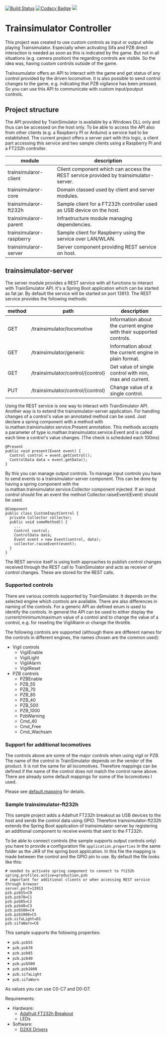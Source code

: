 [![Build Status](https://travis-ci.org/reallyinsane/trainsimulator-controller.svg?branch=master)](https://travis-ci.org/reallyinsane/trainsimulator-controller)
[![Codacy Badge](https://api.codacy.com/project/badge/Grade/6b11f46bd5f34e3ba4c91e96b7ccf99c)](https://www.codacy.com/app/reallyinsane/trainsimulator-controller?utm_source=github.com&amp;utm_medium=referral&amp;utm_content=reallyinsane/trainsimulator-controller&amp;utm_campaign=Badge_Grade)
<a href="https://opensource.org/licenses/Apache-2.0"><img src="https://img.shields.io/badge/license-apache2-blue.svg"></a>

# Trainsimulator Controller

This project was created to use custom controls as input or output while playing Trainsimulator. Especially when activating Sifa and PZB direct interaction is needed as soon as this is indicated by the game. But not in all situations (e.g. camera position) the regarding controls are visible.  So the idea was, having custom controls outside of the game.
 
 Trainsumulator offers an API to interact with the game and get status of any control provided by the driven locomotive. It is also possible to send control changes to the game, e.g. indicating that PZB vigilance has been pressed. So you can use this API to communicate with custom input/poutput controls.
 
## Project structure

The API provided by TrainSimulator is available by a Windows DLL only and thus can be accessed on the host only. To be able to access the API also from other clients (e.g. a Raspberry PI or Arduino) a service had to be established. The current project offers a server part with this logic, a client part accessing this service and two sample clients using a Raspberry PI and a FT232h controller.

|module|description|
|---|----|
|trainsimularor-client | Client component which can access the REST service provided by trainsimulator-server. |
|trainsimularor-core | Domain classed used by client and server modules. |
|trainsimularor-ft232h | Sample client for a FT232h controller used as USB device on the host. |
|trainsimularor-parent | Infrastructure module managing dependencies. |
|trainsimularor-raspberry | Sample client for Raspberry using the service over LAN/WLAN.  |
|trainsimularor-server | Server component providing REST service on host. |

## trainsimulator-server

The server module provides a REST service with all functions to interact with TrainSimulator API. It's a Spring Boot application which can be started as fat jar. By default the service will be started 
on port 13913. The REST service provides the following methods:

|method|path|description|
|------|----|-----------|
|GET   |/trainsimulator/locomotive| Information about the current engine with their supported controls.|
|GET   |/trainsimulator/generic| Information about the current engine in plain format.|
|GET   |/trainsimulator/control/{control}| Get value of single control with min, max and current.|
|PUT   |/trainsimulator/control/{control}| Change value of a single control.|

Using the REST service is one way to interact with TrainSimulator API. Another way is to extend the trainsimulator-server application. For handling changes of a control's value an 
annotated method can be used. Just declare a spring component with a method with io.mathan.trainsimulator.service.Present annotation. This methods accepts a parameter of type
io.mathan.trainsimulator.service.Event and is called each time a control's value changes. (The check is scheduled each 100ms) 

```
@Present
public void present(Event event) {
  Control control = event.getControl();
  ControlData data = event.getData();
}
```
By this you can manage output controls. To manage input controls you have to send events to a trainsimulator-server component. This can be done by having a spring component with the io.mathan.trainsimulator.service.Collector component injected. If an input control should fire an event the method Collector.raiseEvent(Event) should be used.

```
@Component
public class CustomInputControl {
  private Collector collector;
  public void someMethod() {
    ...
    Control control;
    ControlData data;
    Event event = new Event(control, data);
    collector.raiseEvent(event);
  }
}
``` 

The REST service itself is using both approaches to publish control changes received through the REST call to TrainSimulator and acts as receiver of control changes. These are stored for the REST 
calls.

### Supported controls

There are various controls supported by TrainSimulator. It depends on the selected engine which controls are available. There are also differences in naming of the controls. For a generic API an defined enum is used to identify the controls.
 In general the API can be used to either display the current/minimum/maximum value of a control and to change the value of a control, e.g. for reseting the VigilAlarm or change the throttle.

The following controls are supported (although there are different names for the controls in different engines, the names chosen are the common used):

- Vigil controls
    - VigilEnable
    - VigilLight
    - VigilAlarm
    - VigilReset
- PZB controls
    - PZBEnable
    - PZB_55
    - PZB_70
    - PZB_85
    - PZB_40
    - PZB_500
    - PZB_1000
    - PzbWarning
    - Cmd_40
    - Cmd_Free
    - Cmd_Wachsam   

### Support for additional locomotives 

The controls above are some of the major controls when using vigil or PZB. The name of the control in TrainSimulator depends on the vendor of the product. It is not the same for all locomotives.
Therefore mappings can be defined if the name of the control does not match the control name above. There are already some default mappings for some of the locomotives I used.

Please see [default.mapping](./trainsimulator-server/src/main/resources/default.mapping) for details.

### Sample trainsimulator-ft232h

This sample project adds a Adafruit FT232h breakout as USB devices to the host and sends the control data using GPIO. Therefore trainsimulator-ft232h extends the Spring Boot application of
trainsimulator-server by registering an additional component to receive events that sent to the FT232h. 

To be able to connect controls (the sample supports output controls only) you have to provide a configuration file `application.properties` in the same folder as the JAR of the spring boot application. 
In this file the mapping is made between the control and the GPIO pin to use. By default the file looks like this:

```
# needed to activate spring component to connect to ft232h
spring.profiles.active=production,pzb
# important for additional clients or when accessing REST service through browser
server.port=13913
pzb.pzb55=C0
pzb.pzb70=C1
pzb.pzb85=C2
pzb.pzb40=C3
pzb.pzb500=C4
pzb.pzb1000=C5
pzb.sifaLight=D1
pzb.sifaWarn=C6
```

This sample supports the following properties:
- `pzb.pzb55`
- `pzb.pzb70`
- `pzb.pzb85`
- `pzb.pzb40`
- `pzb.pzb500`
- `pzb.pzb1000`
- `pzb.sifaLight`
- `pzb.sifaWarn`

As values you can use C0-C7 and D0-D7.


Requirements:
- Hardware:
    - [Adafruit FT232h Breakout](https://www.amazon.de/Adafruit-FT232H-Breakout-General-Purpose/dp/B00XW2MD30)
    - LEDs 
- Software:
    - [D2XX Drivers](https://www.ftdichip.com/Drivers/D2XX.htm)
 
